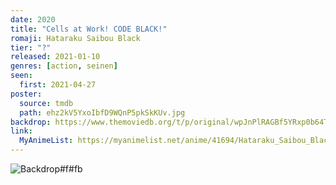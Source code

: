 ```yaml
---
date: 2020
title: "Cells at Work! CODE BLACK!"
romaji: Hataraku Saibou Black
tier: "?"
released: 2021-01-10
genres: [action, seinen]
seen:
  first: 2021-04-27
poster:
  source: tmdb
  path: ehz2kV5YxoIbfD9WQnP5pkSkKUv.jpg
backdrop: https://www.themoviedb.org/t/p/original/wpJnPlRAGBf5YRxp0b64T1hZKOM.jpg
link:
  MyAnimeList: https://myanimelist.net/anime/41694/Hataraku_Saibou_Black_TV
---
```


![Backdrop#f#fb](https://www.themoviedb.org/t/p/original/fsnHf3qC4SJAMaYolZqmqvRaVw3.jpg "Source: TMDB")

